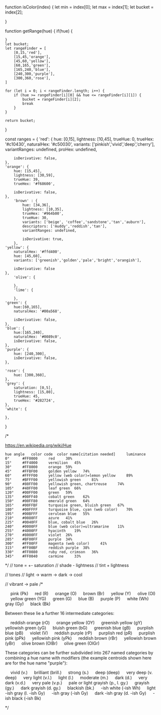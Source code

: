 function isColor(index) {
    let min = index[0];
    let max = index[1];
    let bucket = index[2];

}

function getRange(hue) {
    if(hue) {

    }
    let bucket;
    let rangeFinder = [
        [0,15,'red'],
        [15,45,'orange'],
        [45,60,'yellow'],
        [60,165,'green'],
        [165,240,'blue'],
        [240,300,'purple'],
        [300,360,'rose'],
    ]

    for (let i = 0; i < rangeFinder.length; i++) {
        if (hue >= rangeFinder[i][0] && hue <= rangeFinder[i][1]) {
            bucket = rangeFinder[i][2];
            break
        }
    }

    return bucket;
}


const ranges = {
    'red': {
        hue: [0,15],
        lightness: [10,45],
        trueHue: 0,
        trueHex: '#c10430',
        naturalHex: '#c50030',
        variants: ['pinkish','vivid','deep','cherry'],
        variantRanges: undefined,
        proHex: undefined,
        
        isDerivative: false,
    }, 
    'orange': {
        hue: [15,45],
        lightness: [30,59],
        trueHue: 39,
        trueHex: '#f68600',

        isDerivative: false,
    },
        'brown' : {
            hue: [34,36],
            lightness: [10,35],
            trueHex: '#964b00',
            trueHue: 30,
            variants: ['beige', 'coffee','sandstone','tan','auburn'],
            descriptors: ['muddy','reddish','tan'],
            variantRanges: undefined,

            isDerivative: true,
        },
    'yellow': {
        naturalHex: '#ffd400',
        hue: [45,60],
        variants: ['greenish','golden','pale','bright','orangish'],

        isDerivative: false
    },
        'olive': {

        },
        'lime': {

        },
    'green': {
        hue:[60,165],
        naturalHex: '#00a568',

        isDerivative: false,
    },
    'blue': {
        hue:[165,240],
        naturalHex: '#0089c0',
        isDerivative: false,
    },
    'purple': {
        hue: [240,300],
        isDerivative: false,
    },

    'rose': {
        hue: [300,360],
    },
    'grey': {
        saturation: [0,5],
        lightness: [15,80],
        trueHue: 45,
        trueHex: '#282724',
    },
    'white': {

    },
}

/*

https://en.wikipedia.org/wiki/Hue

    hue angle 	color code 	color name[citation needed] 	luminance
    0° 	    #FF0000 	red 	30%
    15° 	#FF4000 	vermilion 	45%
    30° 	#FF8000 	orange 	59%
    45° 	#FFBF00 	golden yellow 	74%
    60° 	#FFFF00 	yellow (web color)=lemon yellow 	89%
    75° 	#BFFF00 	yellowish green 	81%
    90° 	#80FF00 	yellowish green, chartreuse 	74%
    105° 	#40FF00 	leaf green 	66%
    120° 	#00FF00 	green 	59%
    135° 	#00FF40 	cobalt green 	62%
    150° 	#00FF80 	emerald green 	64%
    165° 	#00FFBF 	turquoise green, bluish green 	67%
    180° 	#00FFFF 	turquoise blue, cyan (web color) 	70%
    195° 	#00BFFF 	cerulean blue 	55%
    210° 	#0080FF 	azure 	41%
    225° 	#0040FF 	blue, cobalt blue 	26%
    240° 	#0000FF 	blue (web color)=ultramarine 	11%
    255° 	#4000FF 	hyacinth 	19%
    270° 	#8000FF 	violet 	26%
    285° 	#BF00FF 	purple 	34%
    300° 	#FF00FF 	magenta (web color) 	41%
    315° 	#FF00BF 	reddish purple 	38%
    330° 	#FF0080 	ruby red, crimson 	36%
    345° 	#FF0040 	carmine 	33% 

*/
// tone = +- saturation
// shade - lightness
// tint + lightness

// tones
// light -> warm -> dark -> cool

// vibrant -> pale
/*

  pink (Pk)
  red (R)
  orange (O)
  brown (Br)
  yellow (Y)
  olive (Ol)
  yellow green (YG)
  green (G)
  blue (B)
  purple (P)
  white (Wh)
  gray (Gy)
  black (Bk)

Between these lie a further 16 intermediate categories:

  reddish orange (rO)
  orange yellow (OY)
  greenish yellow (gY)
  yellowish green (yG)
  bluish green (bG)
  greenish blue (gB)
  purplish blue (pB)
  violet (V)
  reddish purple (rP)
  purplish red (pR)
  purplish pink (pPk)
  yellowish pink (yPk)
  reddish brown (rBr)
  yellowish brown (yBr)
  olive brown (OlBr)
  olive green (OlGr)

These categories can be further subdivided into 267 named categories by combining a hue name with modifiers (the example centroids shown here are for the hue name "purple"):

  vivid (v.)
  brilliant (brill.)
  strong (s.)
  deep (deep)
  very deep (v. deep)
  very light (v.l.)
  light (l.)
  moderate (m.)
  dark (d.)
  very dark (v.d.)
  very pale (v.p.)
  pale or light grayish (p., l. gy.)
  grayish (gy.)
  dark grayish (d. gy.)
  blackish (bk.)
  -ish white (-ish Wh)
  light -ish gray (l. -ish Gy)
  -ish gray (-ish Gy)
  dark -ish gray (d. -ish Gy)
  -ish black (-ish Bk)

*/